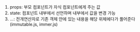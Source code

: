 1. props: 부모 컴포넌트가 자식 컴포넌트에게 주는 값
2. state: 컴포넌트 내부에서 선언하며 내부에서 값을 변경 가능
3. ...: 전개연산자로 기존 객체 안에 있는 내용을 해당 위체에다가 풀어준다(immutable.js, immer.js)
